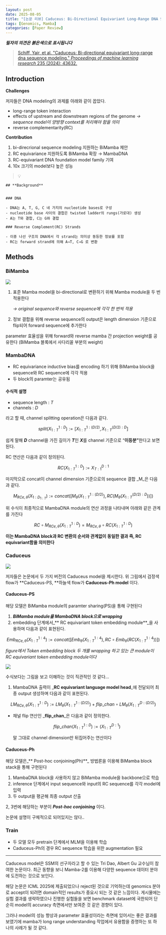 ```yaml
---
layout: post
date: 2025-08-05
title: "[논문 리뷰] Caduceus: Bi-Directional Equivariant Long-Range DNA Sequence Modeling"
tags: [Genomics, Mamba]
categories: [Paper Review]
---
```


<span class="notion-red">_**필자의 의견은 붉은색으로 표시됩니다**_</span>


> [Schiff, Yair, et al. "Caduceus: Bi-directional equivariant long-range dna sequence modeling." ](https://pmc.ncbi.nlm.nih.gov/articles/PMC12189541/)[_Proceedings of machine learning research_](https://pmc.ncbi.nlm.nih.gov/articles/PMC12189541/)[ 235 (2024): 43632.](https://pmc.ncbi.nlm.nih.gov/articles/PMC12189541/)



## Introduction


**Challenges**


저자들은 DNA modeling의 과제를 아래와 같이 꼽았다.

- long-range token interaction
- effects of upstream and downstream regions of the genome 
_→ sequence model이 양방향 context를 처리해야 함을 의미_
- reverse complementarity(RC)

**Contribution**

1. bi-direcrional sequence modeling 지원하는 BiMamba 제안
1. RC equivariance 지원하도록 BiMamba 확장 → MambaDNA
1. RC-equivariant DNA foundation model family 기여
1. 10x 크기의 model보다 높은 성능

> 💡 


	## **Background**


	### DNA

	- DNA는 A, T, G, C 네 가지의 nucleotide bases로 구성
	- nucleotide base 사이의 결합은 twisted ladder의 rungs(가로대) 생성
	- A는 T와 결합, C는 G와 결합

	### Reverse Complement(RC) Strands

	- 이중 나선 구조의 DNA에서 각 strand는 의미상 동등한 정보를 포함
	- RC는 forward strand에 의해 A→T, C→G 로 변환


## Methods



### BiMamba


![](https://prod-files-secure.s3.us-west-2.amazonaws.com/542b861c-36a8-4051-84e5-8804b6728dba/2c247d59-7815-4980-99f0-8f0d21f445a7/image.png?X-Amz-Algorithm=AWS4-HMAC-SHA256&X-Amz-Content-Sha256=UNSIGNED-PAYLOAD&X-Amz-Credential=ASIAZI2LB466TMYGVH7V%2F20250908%2Fus-west-2%2Fs3%2Faws4_request&X-Amz-Date=20250908T190124Z&X-Amz-Expires=3600&X-Amz-Security-Token=IQoJb3JpZ2luX2VjEFsaCXVzLXdlc3QtMiJIMEYCIQDnYffGHGfqmq1NFbLT%2BMUGn7THJTMJO57wkWemFhwtqwIhAO0As%2BwxhOgmJ3FOeoE6QjS2TjWnpyA0ouJxavcJzhwvKogECMT%2F%2F%2F%2F%2F%2F%2F%2F%2F%2FwEQABoMNjM3NDIzMTgzODA1IgzDLbT6nwe1EBCQga8q3AP6w2jnG2SPrBuliAKDesBLGN4Besv50k4a%2F0Ob7w2Ckt6FcbRQZErfSRUOG6Y0UzZyx19XtKr8dEHf7XqbuV8BhWuW4x38zG5u4rrVe2IH%2FefL4qF%2FFuZNlTestdXMHs4CJ8CQ%2B98Af1U3NDJXOGQq29rl7YMAVLT1b%2Fc9sEcrB%2BENkPFbAnaz%2B%2F7bRj9%2BXKbVytDtXEcaXU%2FZ4BaN00vaS%2F7v1lcko61KPFd%2B0Rh5irGdeQnDWSJfW%2B5Ic%2BcZexiPS9l49GaVEV9XQ77ZU2VTpndrsmyilR1pRR816zoaz%2By7L6RpvnBElb4TCPxP3iKbhEi0qnK1yKL67hJ35tzGlpcQjtTnnf12AGfQ%2BikFj8lN%2FphGEAUn5LCf45dDHKXw9KqTx9ZMqz1LrV%2FvzTFozZSrJoNrnaslVPJ02q275LPCpq3mlDWqZrdWCjUznTP5%2FC1gZLeEt8DQFqQPrz3LFVmiDNm5SmBTarjGvRkBFOBGr8%2BIFI%2Be%2Bd9vtNxFKqgDQdF8y40z%2FJfn%2BjfktWL9CLU0Q%2FFM6xZeDt2ceRVSxbNENeA2%2FHR0pQa%2Fxa5Ku7bGFpTndSCcCM%2BIn%2F2FltJEh5r7q0hawyrnawFLcM9xnovrsgMV%2FDdTJ8cAFjDGyfzFBjqkATEpgmLkLmupC%2Bxk1mvHDnQwUDj7GES1Ji3JAXZLctzG72rHnW9bif3OgvfYsGMRFimeWdUA%2BAwNvqVcr4rhTRQB%2BP5At8bFLGSYVsVyh8bLiLMQHzHYiq1mpovIh%2F6RApPwV9DDP67SIGFoTIc%2FoT26bRMx9Q%2Bb%2B%2FJHQCasWub21IajnLQFOVP5xy1T1iGkvJt3c3%2BeS3R7gK0wdj6EFV4QMbWc&X-Amz-Signature=30916681640666f56e7df1c8ae8a8a517d6fe30d1c7d8f25f0e757d8adf14601&X-Amz-SignedHeaders=host&x-amz-checksum-mode=ENABLED&x-id=GetObject)

1. 표준 Mamba model을 bi-directional로 변환하기 위해 Mamba module을 두 번 적용한다

	_→ original sequence와 reverse sequence에 각각 한 번씩 적용_

1. 정보 결합을 위해 reverse sequence의 output은 length dimension 기준으로 flip되어 forward sequence에 추가한다

parameter 효율성을 위해 forward와 reverse mamba 간 projection weight를 공유한다 (BiMamba 블록에서 사다리꼴 부분의 weight)



### MambaDNA

- RC equivariance inductive bias를 encoding 하기 위해 BiMamba block을 sequence와 RC sequence에 각각 적용
- 두 block의 paramter는 공유됨


#### 수식적 설명

- sequence length : _T_
- channels : _D_

라고 할 때,  channel splitting operation은 다음과 같다.


$$
split(X^{1:D}_{1:T}):=[X^{1:(D/2)}_{1:T},X^{(D/2):D}_{1:T}]
$$


<span class="notion-red">쉽게 말해 </span><span class="notion-red">_**D**_</span><span class="notion-red"> channel을 가진 길이가 </span><span class="notion-red">_**T**_</span><span class="notion-red">인 </span><span class="notion-red">_**X**_</span><span class="notion-red">를 channel 기준으로 “</span><span class="notion-red">**이등분”**</span><span class="notion-red">한다고 보면 된다.</span>


RC 연산은 다음과 같이 정의된다.


$$
RC(X^{1:D}_{1:T}):=X^{D:1}_{T:1}
$$


마지막으로 concat이 channel dimension 기준으로의 sequence 결합 _M_은 다음과 같다.


$$
M_{RCe,\theta}(X_{1:D_{1:T}}):=concat([M_{\theta}(X^{1:(D/2)}_{1:T}),RC(M_{\theta}(X^{(D/2):D}_{1:T}))])
$$


위 수식이 최종적으로 MambaDNA module의 연산 과정을 나타내며 아래와 같은 관계를 가진다


$$
RC\circ M_{RCe,\theta}(X^{1:D}_{1:T}) = M_{RCe,\theta} \circ RC(X^{1:D}_{1:T})
$$


**이는 MambaDNA block과 RC 변환의 순서와 관계없이 동일한 결과 즉, RC equivariant함을 의미한다**



### Caduceus


![](https://prod-files-secure.s3.us-west-2.amazonaws.com/542b861c-36a8-4051-84e5-8804b6728dba/f94a60d7-8145-473b-aef9-7c68d3ec604a/image.png?X-Amz-Algorithm=AWS4-HMAC-SHA256&X-Amz-Content-Sha256=UNSIGNED-PAYLOAD&X-Amz-Credential=ASIAZI2LB466TMYGVH7V%2F20250908%2Fus-west-2%2Fs3%2Faws4_request&X-Amz-Date=20250908T190124Z&X-Amz-Expires=3600&X-Amz-Security-Token=IQoJb3JpZ2luX2VjEFsaCXVzLXdlc3QtMiJIMEYCIQDnYffGHGfqmq1NFbLT%2BMUGn7THJTMJO57wkWemFhwtqwIhAO0As%2BwxhOgmJ3FOeoE6QjS2TjWnpyA0ouJxavcJzhwvKogECMT%2F%2F%2F%2F%2F%2F%2F%2F%2F%2FwEQABoMNjM3NDIzMTgzODA1IgzDLbT6nwe1EBCQga8q3AP6w2jnG2SPrBuliAKDesBLGN4Besv50k4a%2F0Ob7w2Ckt6FcbRQZErfSRUOG6Y0UzZyx19XtKr8dEHf7XqbuV8BhWuW4x38zG5u4rrVe2IH%2FefL4qF%2FFuZNlTestdXMHs4CJ8CQ%2B98Af1U3NDJXOGQq29rl7YMAVLT1b%2Fc9sEcrB%2BENkPFbAnaz%2B%2F7bRj9%2BXKbVytDtXEcaXU%2FZ4BaN00vaS%2F7v1lcko61KPFd%2B0Rh5irGdeQnDWSJfW%2B5Ic%2BcZexiPS9l49GaVEV9XQ77ZU2VTpndrsmyilR1pRR816zoaz%2By7L6RpvnBElb4TCPxP3iKbhEi0qnK1yKL67hJ35tzGlpcQjtTnnf12AGfQ%2BikFj8lN%2FphGEAUn5LCf45dDHKXw9KqTx9ZMqz1LrV%2FvzTFozZSrJoNrnaslVPJ02q275LPCpq3mlDWqZrdWCjUznTP5%2FC1gZLeEt8DQFqQPrz3LFVmiDNm5SmBTarjGvRkBFOBGr8%2BIFI%2Be%2Bd9vtNxFKqgDQdF8y40z%2FJfn%2BjfktWL9CLU0Q%2FFM6xZeDt2ceRVSxbNENeA2%2FHR0pQa%2Fxa5Ku7bGFpTndSCcCM%2BIn%2F2FltJEh5r7q0hawyrnawFLcM9xnovrsgMV%2FDdTJ8cAFjDGyfzFBjqkATEpgmLkLmupC%2Bxk1mvHDnQwUDj7GES1Ji3JAXZLctzG72rHnW9bif3OgvfYsGMRFimeWdUA%2BAwNvqVcr4rhTRQB%2BP5At8bFLGSYVsVyh8bLiLMQHzHYiq1mpovIh%2F6RApPwV9DDP67SIGFoTIc%2FoT26bRMx9Q%2Bb%2B%2FJHQCasWub21IajnLQFOVP5xy1T1iGkvJt3c3%2BeS3R7gK0wdj6EFV4QMbWc&X-Amz-Signature=445f7d41fa786da239722ae000e5c8438df0a83a87f9cfd71b13da6785270ee2&X-Amz-SignedHeaders=host&x-amz-checksum-mode=ENABLED&x-id=GetObject)


저자들은 논문에서 두 가지 버전의 Caduceus model을 제시한다. 위 그림에서 검정색 flow가 **Caduceus-PS, **하늘색 flow가 **Caduceus-Ph model** 이다.



#### Caduceus-PS


해당 모델은 BiMamba module의 paramter sharing(PS)을 통해 구현된다

1. _**BiMamba module을 MambaDNA block으로 wrapping**_
1. embedding 단계에서_** RC equivariant token embedding module**_을 사용하며 다음과 같이 표현된다.

$$
Emb_{RCe,\theta}(X^{1:4}_{1:T}):=concat([Emb_{\theta}(X^{1:4}_{1:T}),RC \circ Emb_{\theta}(RC(X^{1:4}_{1:T}))])
$$


_figure에서 Token embedding block 두 개를 wrapping 하고 있는 큰 module이 RC equivariant token embedding module이다_


![](https://prod-files-secure.s3.us-west-2.amazonaws.com/542b861c-36a8-4051-84e5-8804b6728dba/b175e4da-71eb-4e91-8c23-a06dabe673c9/image.png?X-Amz-Algorithm=AWS4-HMAC-SHA256&X-Amz-Content-Sha256=UNSIGNED-PAYLOAD&X-Amz-Credential=ASIAZI2LB466TMYGVH7V%2F20250908%2Fus-west-2%2Fs3%2Faws4_request&X-Amz-Date=20250908T190124Z&X-Amz-Expires=3600&X-Amz-Security-Token=IQoJb3JpZ2luX2VjEFsaCXVzLXdlc3QtMiJIMEYCIQDnYffGHGfqmq1NFbLT%2BMUGn7THJTMJO57wkWemFhwtqwIhAO0As%2BwxhOgmJ3FOeoE6QjS2TjWnpyA0ouJxavcJzhwvKogECMT%2F%2F%2F%2F%2F%2F%2F%2F%2F%2FwEQABoMNjM3NDIzMTgzODA1IgzDLbT6nwe1EBCQga8q3AP6w2jnG2SPrBuliAKDesBLGN4Besv50k4a%2F0Ob7w2Ckt6FcbRQZErfSRUOG6Y0UzZyx19XtKr8dEHf7XqbuV8BhWuW4x38zG5u4rrVe2IH%2FefL4qF%2FFuZNlTestdXMHs4CJ8CQ%2B98Af1U3NDJXOGQq29rl7YMAVLT1b%2Fc9sEcrB%2BENkPFbAnaz%2B%2F7bRj9%2BXKbVytDtXEcaXU%2FZ4BaN00vaS%2F7v1lcko61KPFd%2B0Rh5irGdeQnDWSJfW%2B5Ic%2BcZexiPS9l49GaVEV9XQ77ZU2VTpndrsmyilR1pRR816zoaz%2By7L6RpvnBElb4TCPxP3iKbhEi0qnK1yKL67hJ35tzGlpcQjtTnnf12AGfQ%2BikFj8lN%2FphGEAUn5LCf45dDHKXw9KqTx9ZMqz1LrV%2FvzTFozZSrJoNrnaslVPJ02q275LPCpq3mlDWqZrdWCjUznTP5%2FC1gZLeEt8DQFqQPrz3LFVmiDNm5SmBTarjGvRkBFOBGr8%2BIFI%2Be%2Bd9vtNxFKqgDQdF8y40z%2FJfn%2BjfktWL9CLU0Q%2FFM6xZeDt2ceRVSxbNENeA2%2FHR0pQa%2Fxa5Ku7bGFpTndSCcCM%2BIn%2F2FltJEh5r7q0hawyrnawFLcM9xnovrsgMV%2FDdTJ8cAFjDGyfzFBjqkATEpgmLkLmupC%2Bxk1mvHDnQwUDj7GES1Ji3JAXZLctzG72rHnW9bif3OgvfYsGMRFimeWdUA%2BAwNvqVcr4rhTRQB%2BP5At8bFLGSYVsVyh8bLiLMQHzHYiq1mpovIh%2F6RApPwV9DDP67SIGFoTIc%2FoT26bRMx9Q%2Bb%2B%2FJHQCasWub21IajnLQFOVP5xy1T1iGkvJt3c3%2BeS3R7gK0wdj6EFV4QMbWc&X-Amz-Signature=2e070b2437bec9464f1011744ab7af3c765177f16eb9261519521af70159bc5a&X-Amz-SignedHeaders=host&x-amz-checksum-mode=ENABLED&x-id=GetObject)


<span class="notion-red">수식보다는 그림을 보고 이해하는 것이 직관적인 것 같다…</span>

1. MambaDNA 출력이 _**RC equivariant language model head**_에 전달되어 최종 output 생성하며 다음과 같이 표현된다.

$$
LM_{RCe,\theta}(X^{1:D}_{1:T}):= LM_{\theta}(X^{1:(D/2)}_{1:T})+flip\_chan\circ LM_{\theta}(X^{D:(D/2)}_{1:T})
$$

- 채널 flip 연산인 _**flip\_chan**_은 다음과 같이 정의한다.

	$$
	flip\_chan(X^{1:D}_{1:T}):=(X^{D:1}_{1:T})
	$$


	말 그대로 channel dimension만 뒤집어주는 연산이다



#### Caduceus-Ph


해당 모델은_** Post-hoc conjoining(Ph)**_ 방법론을 이용해 BiMamba block stack을 통해 구현된다

1. MambaDNA block을 사용하지 않고 BiMamba module을 backbone으로 학습
1. inference 단계에서 input sequence와 input의 RC sequence를 각각 model에 입력
1. 두 output을 평균해 최종 output 산출

2, 3번에 해당하는 부분이 _**Post-hoc conjoining**_ 이다.


<span class="notion-red">논문에 설명이 구체적으로 되어있지는 않다..</span>



### Train

- 두 모델 모두 pretrain 단계에서 MLM을 이용해 학습
- Caduceus-Ph의 경우 RC sequence 학습을 위한 augmentation 필요

---


<span class="notion-red">Caduceus model은 SSM의 선구자라고 할 수 있는 Tri Dao, Albert Gu 교수님이 참여한 논문이다. 최근 동향을 보니 Mamba-2를 이용해 다양한 sequence 데이터 분야에 도전하는 것으로 보인다.</span>


<span class="notion-red">해당 논문은 ICML 2025에 제출되었으나 reject된 것으로 기억하는데 genomics 분야로 accept이 되려면 domain적인 results가 중요시 되는 것 같은 느낌이다. 게시물에는 실험 결과를 생략하였으나 진행한 실험들을 보면 benchmark dataset에 국한되어 단순히 model의 accuracy 측면에서만 보여준 것 같은 경향이 있다.</span>


<span class="notion-red">그러나 model의 성능 향상과 parameter 효율성이라는 측면에 있어서는 좋은 결과를 보였기에 mamba가 long range understanding 작업에서 유용함을 증명하는 또 하나의 사례가 될 것 같다.</span>

